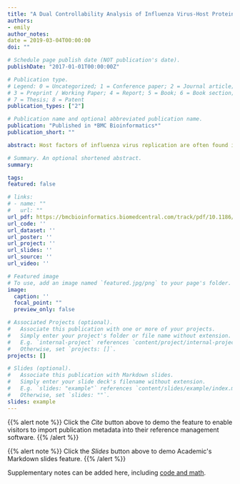 ```yaml
---
title: "A Dual Controllability Analysis of Influenza Virus-Host Protein-Protein Interaction Networks for Antiviral Drug Target Discovery"
authors:
- emily
author_notes:
date = 2019-03-04T00:00:00
doi: ""

# Schedule page publish date (NOT publication's date).
publishDate: "2017-01-01T00:00:00Z"

# Publication type.
# Legend: 0 = Uncategorized; 1 = Conference paper; 2 = Journal article;
# 3 = Preprint / Working Paper; 4 = Report; 5 = Book; 6 = Book section;
# 7 = Thesis; 8 = Patent
publication_types: ["2"]

# Publication name and optional abbreviated publication name.
publication: "Published in *BMC Bioinformatics*"
publication_short: ""

abstract: Host factors of influenza virus replication are often found in key topological positions within protein-protein interaction networks. This work explores how protein states can be manipulated through controllability analysis: the determination of the minimum manipulation needed to drive the cell system to any desired state. Here, we complete a two-part controllability analysis of two protein networks: a host network representing the healthy cell state and an influenza A virus-host network representing the infected cell state. In this context, controllability analyses aim to identify key regulating host factors of the infected cell’s progression. This knowledge can be utilized in further biological analysis to understand disease dynamics and isolate proteins for study as drug target candidates. Both topological and controllability analyses provide evidence of wide-reaching network effects stemming from the addition of viral-host protein interactions. Virus interacting and driver host proteins are significant both topologically and in controllability, therefore playing important roles in cell behavior during infection. Functional analysis finds overlap of results with previous siRNA studies of host factors involved in influenza replication, NF-kB pathway and infection relevance, and roles as interferon regulating genes. 24 proteins are identified as holding regulatory roles specific to the infected cell by measures of topology, controllability, and functional role. These proteins are recommended for further study as potential antiviral drug targets. Seasonal outbreaks of influenza A virus are a major cause of illness and death around the world each year with a constant threat of pandemic infection. This research aims to increase the efficiency of antiviral drug target discovery using existing protein-protein interaction data and network analysis methods. These results are beneficial to future studies of influenza virus, both experimental and computational, and provide evidence that the combination of topology and controllability analyses may be valuable for future efforts in drug target discovery.

# Summary. An optional shortened abstract.
summary: 

tags:
featured: false

# links:
# - name: ""
#   url: ""
url_pdf: https://bmcbioinformatics.biomedcentral.com/track/pdf/10.1186/s12859-019-2917-z
url_code: ''
url_dataset: ''
url_poster: ''
url_project: ''
url_slides: ''
url_source: ''
url_video: ''

# Featured image
# To use, add an image named `featured.jpg/png` to your page's folder. 
image:
  caption: ''
  focal_point: ""
  preview_only: false

# Associated Projects (optional).
#   Associate this publication with one or more of your projects.
#   Simply enter your project's folder or file name without extension.
#   E.g. `internal-project` references `content/project/internal-project/index.md`.
#   Otherwise, set `projects: []`.
projects: []

# Slides (optional).
#   Associate this publication with Markdown slides.
#   Simply enter your slide deck's filename without extension.
#   E.g. `slides: "example"` references `content/slides/example/index.md`.
#   Otherwise, set `slides: ""`.
slides: example
---
```


{{% alert note %}}
Click the *Cite* button above to demo the feature to enable visitors to import publication metadata into their reference management software.
{{% /alert %}}

{{% alert note %}}
Click the *Slides* button above to demo Academic's Markdown slides feature.
{{% /alert %}}

Supplementary notes can be added here, including [code and math](https://sourcethemes.com/academic/docs/writing-markdown-latex/).
